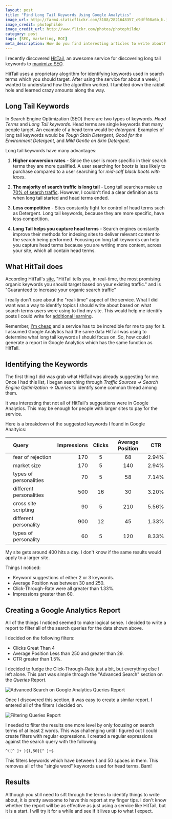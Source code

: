 ```yaml
---
layout: post
title: "Find Long Tail Keywords Using Google Analytics"
image_url: http://farm4.staticflickr.com/3188/2821648357_c9dff08a6b_b.jpg
image_credit: photophilde
image_credit_url: http://www.flickr.com/photos/photophilde/
category: post
tags: [SEO, marketing, ROI]
meta_description: How do you find interesting articles to write about? You can use long tail keywords that you already have to generate more traffic from them.
---
```

I recently discovered [HitTail](http://www.hittail.com), an awesome service for discovering long tail keywords to [maximize SEO][1].

[1]: /2012/10/seo-layout-and-site-tips/

HitTail uses a proprietary alogrithm for identifying keywords used in search terms which you should target. After using the service for about a week, I wanted to understand how the algorithm worked. I tumbled down the rabbit hole and learned crazy amounts along the way.

## Long Tail Keywords

In Search Engine Optimization (SEO) there are two types of keywords. _Head Terms_ and _Long Tail keywords_. Head terms are single keywords that many people target. An example of a head term would be _detergent_. Examples of long tail keywords would be _Tough Stain Detergent_, _Good for the Environment Detergent_, and _Mild Gentle on Skin Detergent_.

Long tail keywords have many advantages:

1. __Higher conversion rates__ - Since the user is more specific in their search terms they are more qualified. A user searching for _boots_ is less likely to purchase compared to a user searching for _mid-calf black boots with laces_.

2. __The majority of search traffic is long tail__ - Long tail searches make up [70% of search traffic](http://www.seomoz.org/beginners-guide-to-seo/keyword-research). However, I couldn't find a clear definition as to when long tail started and head terms ended.

3. __Less competitive__ - Sites constantly fight for control of head terms such as Detergent. Long tail keywords, because they are more specific, have less competition.

4. __Long Tail helps you capture head terms__ - Search engines constantly improve their methods for indexing sites to deliver relevant content to the search being performed. Focusing on long tail keywords can help you capture head terms because you are writing more content, across your site, which all contain head terms.
 
## What HitTail does
According HitTail's [site](http://www.hittail.com/why.asp), "HitTail tells you, in real-time, the most promising organic keywords you should target based on your existing traffic." and is "Guaranteed to increase your organic search traffic"

I really don't care about the "real-time" aspect of the service. What I did want was a way to identify topics I should write about based on what search terms users were using to find my site. This would help me identify posts I could write for [additional learning](/2012/06/challenge-yourself-always-learn/).

Remember, [I'm cheap](/2012/10/im-cheap-products-i-pay-for-have-to-be-awesome/) and a service has to be incredible for me to pay for it. I assumed Google Analytics had the same data HitTail was using to determine what long tail keywords I should focus on. So, how could I generate a report in Google Analytics which has the same function as HitTail.

## Identifying the Keywords

The first thing I did was grab what HitTail was already suggesting for me. Once I had this list, I began searching through _Traffic Sources -> Search Engine Optimization -> Queries_ to identify some common thread among them.

It was interesting that not all of HitTail's suggestions were in Google Analytics. This may be enough for people with larger sites to pay for the service. 

Here is a breakdown of the suggested keywords I found in Google Analtyics:

<table class="table">
<thead>
<tr>
<th></th>
<th align="left"> Query </th>
<th align="right"> Impressions </th>
<th align="center"> Clicks </th>
<th align="center"> Average Position </th>
<th align="center"> CTR </th>
</tr>
</thead>
<tbody>
<tr>
<td></td>
<td align="left"> fear of rejection       </td>
<td align="right"> 170 </td>
<td align="center">  5  </td>
<td align="center"> 68  </td>
<td align="center"> 2.94% </td>
</tr>
<tr>
<td></td>
<td align="left"> market size             </td>
<td align="right"> 170 </td>
<td align="center">  5  </td>
<td align="center"> 140 </td>
<td align="center"> 2.94% </td>
</tr>
<tr>
<td></td>
<td align="left"> types of personalities  </td>
<td align="right"> 70  </td>
<td align="center">  5  </td>
<td align="center"> 58  </td>
<td align="center"> 7.14% </td>
</tr>
<tr>
<td></td>
<td align="left"> different personalities </td>
<td align="right"> 500 </td>
<td align="center">  16 </td>
<td align="center"> 30  </td>
<td align="center"> 3.20% </td>
</tr>
<tr>
<td></td>
<td align="left"> cross site scripting    </td>
<td align="right"> 90  </td>
<td align="center">  5  </td>
<td align="center"> 210 </td>
<td align="center"> 5.56% </td>
</tr>
<tr>
<td></td>
<td align="left"> different personality   </td>
<td align="right"> 900 </td>
<td align="center">  12 </td>
<td align="center"> 45  </td>
<td align="center"> 1.33% </td>
</tr>
<tr>
<td></td>
<td align="left"> types of personality    </td>
<td align="right"> 60  </td>
<td align="center">  5  </td>
<td align="center"> 120 </td>
<td align="center"> 8.33% </td>
</tr>
</tbody>
</table>



My site gets around 400 hits a day. I don't know if the same results would apply to a larger site.

Things I noticed:

* Keyword suggestions of either 2 or 3 keywords.
* Average Position was between 30 and 250.
* Click-Through-Rate were all greater than 1.33%.
* Impressions greater than 60.

## Creating a Google Analytics Report
All of the things I noticed seemed to make logical sense. I decided to write a report to filter all of the search queries for the data shown above.

I decided on the following filters:

* Clicks Great Than 4
* Average Position Less than 250 and greater than 29.
* CTR greater than 1.5%.

I decided to fudge the Click-Through-Rate just a bit, but everything else I left alone. This part was simple through the "Advanced Search" section on the _Queries_ Report.

![Advanced Search on Google Analytics Queries Report](http://f.cl.ly/items/3W053Y3N2B1W1v2K302p/AdvancedFilter.png)

Once I discovered this section, it was easy to create a similar report. I entered all of the filters I decided on.

![Filtering Queries Report](http://f.cl.ly/items/0a1p0x3Q1R2G1Z072j00/Screen%20shot%202012-10-22%20at%202.01.07%20PM.png)

I needed to filter the results one more level by only focusing on search terms of at least 2 words. This was challenging until I figured out I could create filters with regular expressions. I created a regular expressions against the search query with the following:

	^([^ ]+ ){1,50}[^ ]+$

This filters keywords which have between 1 and 50 spaces in them. This removes all of the "single word" keywords used for head terms. Bam!

## Results

Although you still need to sift through the terms to identify things to write about, it is pretty awesome to have this report at my finger tips. I don't know whether the report will be as effective as just using a service like HitTail, but it is a start. I will try it for a while and see if it lives up to what I expect.